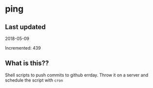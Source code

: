 # ping

## Last updated
2018-05-09

Incremented: 439

## What is this??
Shell scripts to push commits to github errday. Throw it on a server and schedule the script with `cron`
